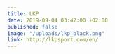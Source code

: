```yaml
---
title: LKP
date: 2019-09-04 03:42:00 +02:00
published: false
image: "/uploads/lkp_black.png"
link: http://lkpsport.com/en/
---
```


